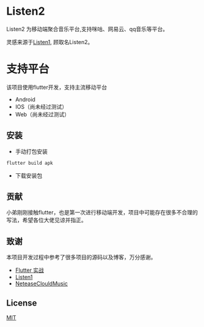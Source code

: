 # Listen2

Listen2 为移动端聚合音乐平台,支持咪咕、网易云、qq音乐等平台。

灵感来源于[Listen1](https://github.com/listen1/listen1_desktop/edit/master/README.md),
顾取名Listen2。


# 支持平台
该项目使用flutter开发，支持主流移动平台
* Android
* IOS（尚未经过测试）
* Web（尚未经过测试）

## 安装

* 手动打包安装
```bash
flutter build apk
```
* 下载安装包

## 贡献
小弟刚刚接触flutter，也是第一次进行移动端开发，项目中可能存在很多不合理的写法，希望各位大佬见谅并指正。

## 致谢
本项目开发过程中参考了很多项目的源码以及博客，万分感谢。
* [Flutter 实战](https://book.flutterchina.club)
* [Listen1](https://github.com/listen1/listen1_desktop/edit/master/README.md)
* [NeteaseClouldMusic](https://github.com/wanglu1209/NeteaseClouldMusic)

## License
[MIT](https://choosealicense.com/licenses/mit/)